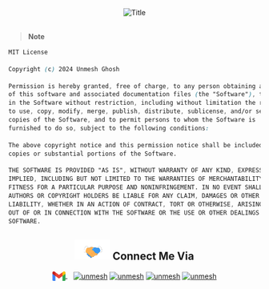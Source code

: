 <div align="center">
  <img src="https://readme-typing-svg.herokuapp.com?font=Architects+Daughter&color=%2338C2FF&size=50&center=true&vCenter=true&height=60&width=600&lines=Hey!+I'm+Unmesh+Ghosh;Welcome+to+my+profile!" alt="Title">


</div>


  <br>
 


> **Note**

```css
MIT License

Copyright (c) 2024 Unmesh Ghosh

Permission is hereby granted, free of charge, to any person obtaining a copy
of this software and associated documentation files (the "Software"), to deal
in the Software without restriction, including without limitation the rights
to use, copy, modify, merge, publish, distribute, sublicense, and/or sell
copies of the Software, and to permit persons to whom the Software is
furnished to do so, subject to the following conditions:

The above copyright notice and this permission notice shall be included in all
copies or substantial portions of the Software.

THE SOFTWARE IS PROVIDED "AS IS", WITHOUT WARRANTY OF ANY KIND, EXPRESS OR
IMPLIED, INCLUDING BUT NOT LIMITED TO THE WARRANTIES OF MERCHANTABILITY,
FITNESS FOR A PARTICULAR PURPOSE AND NONINFRINGEMENT. IN NO EVENT SHALL THE
AUTHORS OR COPYRIGHT HOLDERS BE LIABLE FOR ANY CLAIM, DAMAGES OR OTHER
LIABILITY, WHETHER IN AN ACTION OF CONTRACT, TORT OR OTHERWISE, ARISING FROM,
OUT OF OR IN CONNECTION WITH THE SOFTWARE OR THE USE OR OTHER DEALINGS IN THE
SOFTWARE.
```

<div align="center">

## <img src='https://raw.githubusercontent.com/ashu-guo/ashu-guo/main/assets/handshake.gif' width="70px" height="40px"> Connect Me Via



<div align="center">

  <a href="mailto:unmesh.280@gmail.com" >
    <img align="center" alt="Unmesh | Gmail" width="26px" src="https://raw.githubusercontent.com/ashu-guo/ashu-guo/master/assets/gmail.svg" />
  </a> &nbsp;&nbsp;
  <a href="https://twitter.com/@Unmesh_Ghosh" target="blank"><img align="center" src="https://raw.githubusercontent.com/rahuldkjain/github-profile-readme-generator/master/src/images/icons/Social/twitter.svg" alt="unmesh" height="30" width="40" /></a>
<a href="https://leetcode.com/u/Unmesh2005/" target="blank"><img align="center" src="https://github.com/user-attachments/assets/f38368ce-9bb6-4afe-8447-a2fb2814948d" alt="unmesh" height="30" width="40" /></a>
  <a href="https://www.geeksforgeeks.org/user/bubunghosh/" target="blank"><img align="center" src="https://github.com/user-attachments/assets/ecd0be64-8de9-4bee-9778-6c8a5bcab1c4" alt="unmesh" height="30" width="40" /></a>
<a href="https://www.hackerrank.com/profile/unmesh100/" target="blank"><img align="center" src="https://github.com/user-attachments/assets/86f22274-065d-4716-8e58-9e9cdbcf5251" alt="unmesh" height="30" width="40" /></a>
